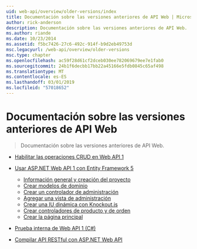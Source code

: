 ```yaml
---
uid: web-api/overview/older-versions/index
title: Documentación sobre las versiones anteriores de API Web | Microsoft Docs
author: rick-anderson
description: Documentación sobre las versiones anteriores de API Web.
ms.author: riande
ms.date: 10/23/2014
ms.assetid: f5bc7426-27c6-492c-914f-b9d2eb49753d
msc.legacyurl: /web-api/overview/older-versions
msc.type: chapter
ms.openlocfilehash: ac59f28d61cf2dceb030ee782069679ee7e1fab0
ms.sourcegitcommit: 24b1f6decbb17bb22a45166e5fdb0845c65af498
ms.translationtype: MT
ms.contentlocale: es-ES
ms.lasthandoff: 03/01/2019
ms.locfileid: "57018652"
---
```

<a name="documentation-on-older-versions-of-web-api"></a>Documentación sobre las versiones anteriores de API Web
====================
> Documentación sobre las versiones anteriores de API Web.


- [Habilitar las operaciones CRUD en Web API 1](creating-a-web-api-that-supports-crud-operations.md)
- [Usar ASP.NET Web API 1 con Entity Framework 5](using-web-api-1-with-entity-framework-5/index.md)

    - [Información general y creación del proyecto](using-web-api-1-with-entity-framework-5/using-web-api-with-entity-framework-part-1.md)
    - [Crear modelos de dominio](using-web-api-1-with-entity-framework-5/using-web-api-with-entity-framework-part-2.md)
    - [Crear un controlador de administración](using-web-api-1-with-entity-framework-5/using-web-api-with-entity-framework-part-3.md)
    - [Agregar una vista de administración](using-web-api-1-with-entity-framework-5/using-web-api-with-entity-framework-part-4.md)
    - [Crear una IU dinámica con Knockout.js](using-web-api-1-with-entity-framework-5/using-web-api-with-entity-framework-part-5.md)
    - [Crear controladores de producto y de orden](using-web-api-1-with-entity-framework-5/using-web-api-with-entity-framework-part-6.md)
    - [Crear la página principal](using-web-api-1-with-entity-framework-5/using-web-api-with-entity-framework-part-7.md)
- [Prueba interna de Web API 1 (C#)](self-host-a-web-api.md)
- [Compilar API RESTful con ASP.NET Web API](build-restful-apis-with-aspnet-web-api.md)
